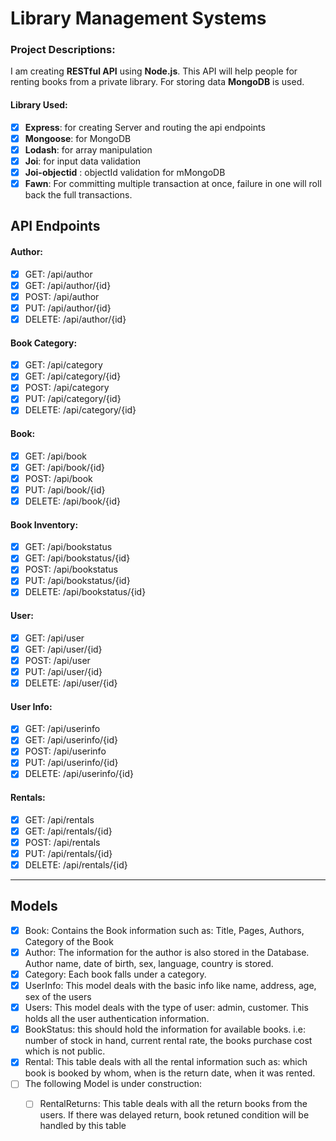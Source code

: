 # Library Management Systems

### Project Descriptions:
I am creating **RESTful API** using **Node.js**. This API will help people for renting books from a private library. For storing data **MongoDB** is used.
#### Library Used:
- [x] **Express**: for creating Server and routing the api endpoints
- [x] **Mongoose**: for MongoDB
- [x] **Lodash**: for array manipulation
- [x] **Joi**: for input data validation
- [x] **Joi-objectid** : objectId validation for mMongoDB
- [x] **Fawn**: For committing multiple transaction at once, failure in one will roll back the full transactions. 

## API Endpoints
#### Author:
- [x] GET: /api/author
- [x] GET: /api/author/{id}
- [x] POST: /api/author
- [x] PUT: /api/author/{id}
- [x] DELETE: /api/author/{id}

#### Book Category:
- [x] GET: /api/category
- [x] GET: /api/category/{id}
- [x] POST: /api/category
- [x] PUT: /api/category/{id}
- [x] DELETE: /api/category/{id}

#### Book:
- [x] GET: /api/book
- [x] GET: /api/book/{id}
- [x] POST: /api/book
- [x] PUT: /api/book/{id}
- [x] DELETE: /api/book/{id}

#### Book Inventory:
- [x] GET: /api/bookstatus
- [x] GET: /api/bookstatus/{id}
- [x] POST: /api/bookstatus
- [x] PUT: /api/bookstatus/{id}
- [x] DELETE: /api/bookstatus/{id}

#### User:
- [x] GET: /api/user
- [x] GET: /api/user/{id}
- [x] POST: /api/user
- [x] PUT: /api/user/{id}
- [x] DELETE: /api/user/{id}

#### User Info:
- [x] GET: /api/userinfo
- [x] GET: /api/userinfo/{id}
- [x] POST: /api/userinfo
- [x] PUT: /api/userinfo/{id}
- [x] DELETE: /api/userinfo/{id}

#### Rentals:
- [x] GET: /api/rentals
- [x] GET: /api/rentals/{id}
- [x] POST: /api/rentals
- [x] PUT: /api/rentals/{id}
- [x] DELETE: /api/rentals/{id}

 - - - - -


## Models
- [x] Book: Contains the Book information such as: Title, Pages, Authors, Category of the Book
- [x] Author: The information for the author is also stored in the Database. Author name, date of birth, sex, language, country is stored.
- [x] Category: Each book falls under a category.
- [x] UserInfo: This model deals with the basic info like name, address, age, sex of the users
- [x] Users: This model deals with the type of user: admin, customer. This holds all the user authentication information.
- [x] BookStatus: this should hold the information for available books. i.e: number of stock in hand, current rental rate, the books purchase cost which is not public.
- [x] Rental: This table deals with all the rental information such as: which book is booked by whom, when is the return date, when it was rented.
- [ ] The following Model is under construction:
    - [ ] RentalReturns: This table deals with all the return books from the users. If there was delayed return, book retuned condition will be handled by this table

